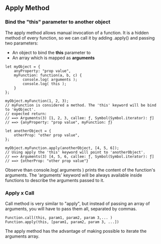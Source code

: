 ## Apply Method

### Bind the "this" parameter to another object 

The apply method allows manual invocation of a function.
It is a hidden method of every function, so we can call it by adding .apply() and passing two parameters:

- An object to bind the **this** parameter to
- An array which is mapped as **arguments**

```
let myObject = {
    anyProperty: "prop value",
    myFunction: function(a, b, c) {
        console.log( arguments );
        console.log( this );
    }
};

myObject.myFunction(1, 2, 3);
// myFunction is considered a method. The 'this' keyword will be bind to 'myObject'.
// expected return:
// ==> Arguments(3) [1, 2, 3, callee: ƒ, Symbol(Symbol.iterator): ƒ]
// ==> {anyProperty: "prop value", myFunction: ƒ}

let anotherObject = {
    otherProp: "other prop value",
};

myObject.myFunction.apply(anotherObject, [4, 5, 6]);
// Using apply the 'this' keyword will point to 'anotherObject'.
// ==> Arguments(3) [4, 5, 6, callee: ƒ, Symbol(Symbol.iterator): ƒ]
// ==> {otherProp: "other prop value"}
```
Observe than console.log( arguments ) prints the content of the function's arguments.
The 'arguments' keyword will be always available inside functions to describe the arguments passed to it.

### Apply x Call

Call method is very similar to "apply", but instead of passing an array of arguments, you will have to pass them all, separated by commas.
```
Function.call(this, param1, param2, param 3,... )
Function.apply(this, [param1, param2, param 3, ...])
```
The apply method has the advantage of making possible to iterate the arguments array. 
